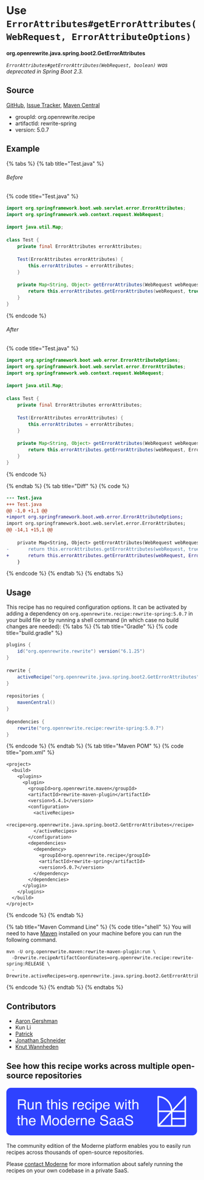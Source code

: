 # Use `ErrorAttributes#getErrorAttributes(WebRequest, ErrorAttributeOptions)`

**org.openrewrite.java.spring.boot2.GetErrorAttributes**

_`ErrorAttributes#getErrorAttributes(WebRequest, boolean)` was deprecated in Spring Boot 2.3._

## Source

[GitHub](https://github.com/openrewrite/rewrite-spring/blob/main/src/main/java/org/openrewrite/java/spring/boot2/GetErrorAttributes.java), [Issue Tracker](https://github.com/openrewrite/rewrite-spring/issues), [Maven Central](https://central.sonatype.com/artifact/org.openrewrite.recipe/rewrite-spring/5.0.7/jar)

* groupId: org.openrewrite.recipe
* artifactId: rewrite-spring
* version: 5.0.7

## Example


{% tabs %}
{% tab title="Test.java" %}

###### Before
{% code title="Test.java" %}
```java
import org.springframework.boot.web.servlet.error.ErrorAttributes;
import org.springframework.web.context.request.WebRequest;

import java.util.Map;

class Test {
    private final ErrorAttributes errorAttributes;

    Test(ErrorAttributes errorAttributes) {
        this.errorAttributes = errorAttributes;
    }

    private Map<String, Object> getErrorAttributes(WebRequest webRequest) {
        return this.errorAttributes.getErrorAttributes(webRequest, true);
    }
}
```
{% endcode %}

###### After
{% code title="Test.java" %}
```java
import org.springframework.boot.web.error.ErrorAttributeOptions;
import org.springframework.boot.web.servlet.error.ErrorAttributes;
import org.springframework.web.context.request.WebRequest;

import java.util.Map;

class Test {
    private final ErrorAttributes errorAttributes;

    Test(ErrorAttributes errorAttributes) {
        this.errorAttributes = errorAttributes;
    }

    private Map<String, Object> getErrorAttributes(WebRequest webRequest) {
        return this.errorAttributes.getErrorAttributes(webRequest, ErrorAttributeOptions.defaults().including(ErrorAttributeOptions.Include.STACK_TRACE));
    }
}
```
{% endcode %}

{% endtab %}
{% tab title="Diff" %}
{% code %}
```diff
--- Test.java
+++ Test.java
@@ -1,0 +1,1 @@
+import org.springframework.boot.web.error.ErrorAttributeOptions;
import org.springframework.boot.web.servlet.error.ErrorAttributes;
@@ -14,1 +15,1 @@

    private Map<String, Object> getErrorAttributes(WebRequest webRequest) {
-       return this.errorAttributes.getErrorAttributes(webRequest, true);
+       return this.errorAttributes.getErrorAttributes(webRequest, ErrorAttributeOptions.defaults().including(ErrorAttributeOptions.Include.STACK_TRACE));
    }
```
{% endcode %}
{% endtab %}
{% endtabs %}


## Usage

This recipe has no required configuration options. It can be activated by adding a dependency on `org.openrewrite.recipe:rewrite-spring:5.0.7` in your build file or by running a shell command (in which case no build changes are needed): 
{% tabs %}
{% tab title="Gradle" %}
{% code title="build.gradle" %}
```groovy
plugins {
    id("org.openrewrite.rewrite") version("6.1.25")
}

rewrite {
    activeRecipe("org.openrewrite.java.spring.boot2.GetErrorAttributes")
}

repositories {
    mavenCentral()
}

dependencies {
    rewrite("org.openrewrite.recipe:rewrite-spring:5.0.7")
}
```
{% endcode %}
{% endtab %}
{% tab title="Maven POM" %}
{% code title="pom.xml" %}
```markup
<project>
  <build>
    <plugins>
      <plugin>
        <groupId>org.openrewrite.maven</groupId>
        <artifactId>rewrite-maven-plugin</artifactId>
        <version>5.4.1</version>
        <configuration>
          <activeRecipes>
            <recipe>org.openrewrite.java.spring.boot2.GetErrorAttributes</recipe>
          </activeRecipes>
        </configuration>
        <dependencies>
          <dependency>
            <groupId>org.openrewrite.recipe</groupId>
            <artifactId>rewrite-spring</artifactId>
            <version>5.0.7</version>
          </dependency>
        </dependencies>
      </plugin>
    </plugins>
  </build>
</project>
```
{% endcode %}
{% endtab %}

{% tab title="Maven Command Line" %}
{% code title="shell" %}
You will need to have [Maven](https://maven.apache.org/download.cgi) installed on your machine before you can run the following command.

```shell
mvn -U org.openrewrite.maven:rewrite-maven-plugin:run \
  -Drewrite.recipeArtifactCoordinates=org.openrewrite.recipe:rewrite-spring:RELEASE \
  -Drewrite.activeRecipes=org.openrewrite.java.spring.boot2.GetErrorAttributes
```
{% endcode %}
{% endtab %}
{% endtabs %}

## Contributors
* [Aaron Gershman](mailto:aegershman@gmail.com)
* Kun Li
* [Patrick](mailto:patway99@gmail.com)
* [Jonathan Schneider](mailto:jkschneider@gmail.com)
* [Knut Wannheden](mailto:knut@moderne.io)


## See how this recipe works across multiple open-source repositories

[![Moderne Link Image](/.gitbook/assets/ModerneRecipeButton.png)](https://app.moderne.io/recipes/org.openrewrite.java.spring.boot2.GetErrorAttributes)

The community edition of the Moderne platform enables you to easily run recipes across thousands of open-source repositories.

Please [contact Moderne](https://moderne.io/product) for more information about safely running the recipes on your own codebase in a private SaaS.
